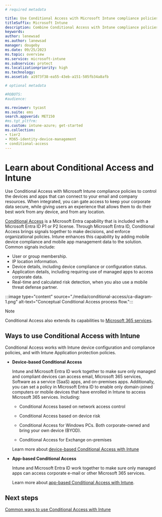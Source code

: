 ```yaml
---
# required metadata

title: Use Conditional Access with Microsoft Intune compliance policies
titleSuffix: Microsoft Intune
description: Combine Conditional Access with Intune compliance policies to define the requirements that users and devices must meet before gaining access your organizations resources. 
keywords:
author: lenewsad
ms.author: lanewsad
manager: dougeby    
ms.date: 09/25/2023
ms.topic: overview
ms.service: microsoft-intune
ms.subservice: protect
ms.localizationpriority: high
ms.technology:
ms.assetid: a1973f38-ea55-43eb-a151-505fb34a8afb

# optional metadata

#ROBOTS:
#audience:

ms.reviewer: tycast
ms.suite: ems
search.appverid: MET150
#ms.tgt_pltfrm:
ms.custom: intune-azure; get-started
ms.collection:
- tier2
- M365-identity-device-management
- conditional-access
---
```


# Learn about Conditional Access and Intune

Use Conditional Access with Microsoft Intune compliance policies to control the devices and apps that can connect to your email and company resources. When integrated, you can gate access to keep your corporate data secure, while giving users an experience that allows them to do their best work from any device, and from any location.

[Conditional Access](/azure/active-directory/conditional-access/overview) is a Microsoft Entra capability that is included with a Microsoft Entra ID P1 or P2 license. Through Microsoft Entra ID, Conditional Access brings signals together to make decisions, and enforce organizational policies. Intune enhances this capability by adding mobile device compliance and mobile app management data to the solution. Common signals include:

- User or group membership.
- IP location information.
- Device details, including device compliance or configuration status.
- Application details, including requiring use of managed apps to access corporate data.
- Real-time and calculated risk detection, when you also use a mobile threat defense partner.

:::image type="content" source="./media/conditional-access/ca-diagram-1.png" alt-text="Conceptual Conditional Access process flow.":::

> [!NOTE]
> Conditional Access also extends its capabilities to [Microsoft 365 services](/office365/enterprise/office-365-client-support-conditional-access).

## Ways to use Conditional Access with Intune

Conditional Access works with Intune device configuration and compliance policies, and with Intune Application protection policies.  

- **Device-based Conditional Access**

  Intune and Microsoft Entra ID work together to make sure only managed and compliant devices can access email, Microsoft 365 services, Software as a service (SaaS) apps, and on-premises apps. Additionally, you can set a policy in Microsoft Entra ID to enable only domain-joined computers or mobile devices that have enrolled in Intune to access Microsoft 365 services.  Including:

  - Conditional Access based on network access control

  - Conditional Access based on device risk

  - Conditional Access for Windows PCs. Both corporate-owned and bring your own device (BYOD).

  - Conditional Access for Exchange on-premises

  Learn more about [device-based Conditional Access with Intune](../protect/create-conditional-access-intune.md)

- **App-based Conditional Access**

  Intune and Microsoft Entra ID work together to make sure only managed apps can access corporate e-mail or other Microsoft 365 services.

  Learn more about [app-based Conditional Access with Intune](../protect/app-based-conditional-access-intune.md).

## Next steps

[Common ways to use Conditional Access with Intune](../protect/conditional-access-intune-common-ways-use.md)

